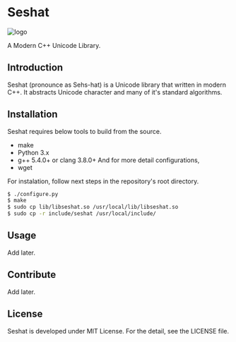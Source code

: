 Seshat
=========
![logo](https://raw.githubusercontent.com/hardboiled65/Seshat/master/docs/seshat-logo.png)

A Modern C++ Unicode Library.

Introduction
---------
Seshat (pronounce as Sehs-hat) is a Unicode library that written in modern C++.
It abstracts Unicode character and many of it's standard algorithms.

Installation
---------
Seshat requires below tools to build from the source.
* make
* Python 3.x
* g++ 5.4.0+ or clang 3.8.0+
And for more detail configurations,
* wget

For instalation, follow next steps in the repository's root directory.
```sh
$ ./configure.py
$ make
$ sudo cp lib/libseshat.so /usr/local/lib/libseshat.so
$ sudo cp -r include/seshat /usr/local/include/
```

Usage
---------
Add later.

Contribute
---------
Add later.

License
---------
Seshat is developed under MIT License. For the detail, see the LICENSE file.
